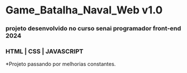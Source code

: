 <h1>Game_Batalha_Naval_Web v1.0</h1>
<h3>projeto desenvolvido no curso senai programador front-end 2024</h3>
<h3>HTML | CSS | JAVASCRIPT</h3>

<p>*Projeto passando por melhorias constantes.</p>

